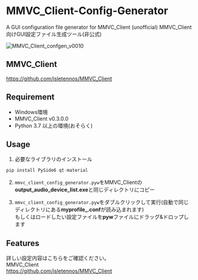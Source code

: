 # MMVC_Client-Config-Generator
A GUI configuration file generator for MMVC_Client (unofficial)
MMVC_Client向けGUI設定ファイル生成ツール(非公式)

![MMVC_Client_confgen_v0010](https://user-images.githubusercontent.com/24561326/197327727-7f3bad5a-4658-4358-aec7-4f50d7cf5f87.PNG)

## MMVC_Client
https://github.com/isletennos/MMVC_Client

## Requirement
- Windows環境
- MMVC_Client v0.3.0.0  
- Python 3.7 以上の環境(おそらく)

## Usage
1. 必要なライブラリのインストール
```python
pip install PySide6 qt-material
```

2. `mmvc_client_config_generator.pyw`をMMVC_Clientの**output_audio_device_list.exe**と同じディレクトリにコピー  

3. `mmvc_client_config_generator.pyw`をダブルクリックして実行(自動で同じディレクトリにある**myprofile_.conf**が読み込まれます)  
  もしくはロードしたい設定ファイルを**pyw**ファイルにドラッグ&ドロップします

## Features
詳しい設定内容はこちらをご確認ください。  
MMVC_Client  
https://github.com/isletennos/MMVC_Client
